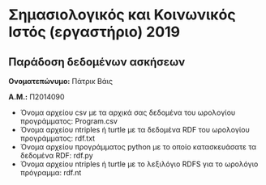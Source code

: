 # Σημασιολογικός και Κοινωνικός Ιστός (εργαστήριο) 2019
## Παράδοση δεδομένων ασκήσεων

**Ονοματεπώνυμο:** Πάτρικ Βάις

**Α.Μ.:** Π2014090

* Όνομα αρχείου csv με τα αρχικά σας δεδομένα του ωρολογίου προγράμματος: Program.csv
* Όνομα αρχείου ntriples ή turtle με τα δεδομένα RDF του ωρολογίου προγράμματος: rdf.txt
* Όνομα αρχείου προγράμματος python με το οποίο κατασκευάσατε τα δεδομένα RDF: rdf.py
* Όνομα αρχείου ntriples ή turtle με το λεξιλόγιο RDFS για το ωρολόγιο πρόγραμμα: rdf.nt
